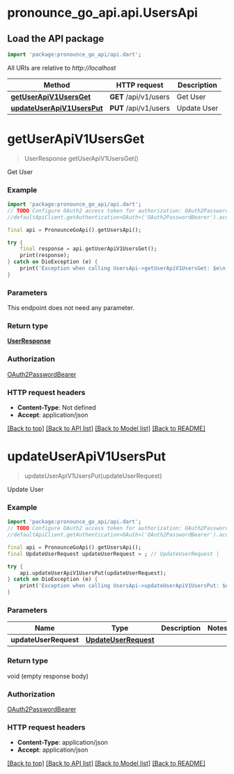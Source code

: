 # pronounce_go_api.api.UsersApi

## Load the API package
```dart
import 'package:pronounce_go_api/api.dart';
```

All URIs are relative to *http://localhost*

Method | HTTP request | Description
------------- | ------------- | -------------
[**getUserApiV1UsersGet**](UsersApi.md#getuserapiv1usersget) | **GET** /api/v1/users | Get User
[**updateUserApiV1UsersPut**](UsersApi.md#updateuserapiv1usersput) | **PUT** /api/v1/users | Update User


# **getUserApiV1UsersGet**
> UserResponse getUserApiV1UsersGet()

Get User

### Example
```dart
import 'package:pronounce_go_api/api.dart';
// TODO Configure OAuth2 access token for authorization: OAuth2PasswordBearer
//defaultApiClient.getAuthentication<OAuth>('OAuth2PasswordBearer').accessToken = 'YOUR_ACCESS_TOKEN';

final api = PronounceGoApi().getUsersApi();

try {
    final response = api.getUserApiV1UsersGet();
    print(response);
} catch on DioException (e) {
    print('Exception when calling UsersApi->getUserApiV1UsersGet: $e\n');
}
```

### Parameters
This endpoint does not need any parameter.

### Return type

[**UserResponse**](UserResponse.md)

### Authorization

[OAuth2PasswordBearer](../README.md#OAuth2PasswordBearer)

### HTTP request headers

 - **Content-Type**: Not defined
 - **Accept**: application/json

[[Back to top]](#) [[Back to API list]](../README.md#documentation-for-api-endpoints) [[Back to Model list]](../README.md#documentation-for-models) [[Back to README]](../README.md)

# **updateUserApiV1UsersPut**
> updateUserApiV1UsersPut(updateUserRequest)

Update User

### Example
```dart
import 'package:pronounce_go_api/api.dart';
// TODO Configure OAuth2 access token for authorization: OAuth2PasswordBearer
//defaultApiClient.getAuthentication<OAuth>('OAuth2PasswordBearer').accessToken = 'YOUR_ACCESS_TOKEN';

final api = PronounceGoApi().getUsersApi();
final UpdateUserRequest updateUserRequest = ; // UpdateUserRequest | 

try {
    api.updateUserApiV1UsersPut(updateUserRequest);
} catch on DioException (e) {
    print('Exception when calling UsersApi->updateUserApiV1UsersPut: $e\n');
}
```

### Parameters

Name | Type | Description  | Notes
------------- | ------------- | ------------- | -------------
 **updateUserRequest** | [**UpdateUserRequest**](UpdateUserRequest.md)|  | 

### Return type

void (empty response body)

### Authorization

[OAuth2PasswordBearer](../README.md#OAuth2PasswordBearer)

### HTTP request headers

 - **Content-Type**: application/json
 - **Accept**: application/json

[[Back to top]](#) [[Back to API list]](../README.md#documentation-for-api-endpoints) [[Back to Model list]](../README.md#documentation-for-models) [[Back to README]](../README.md)

